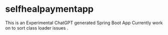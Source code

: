 # selfhealpaymentapp


This is an Experimental ChatGPT generated Spring Boot App 
Currently work on to sort class loader issues . 

